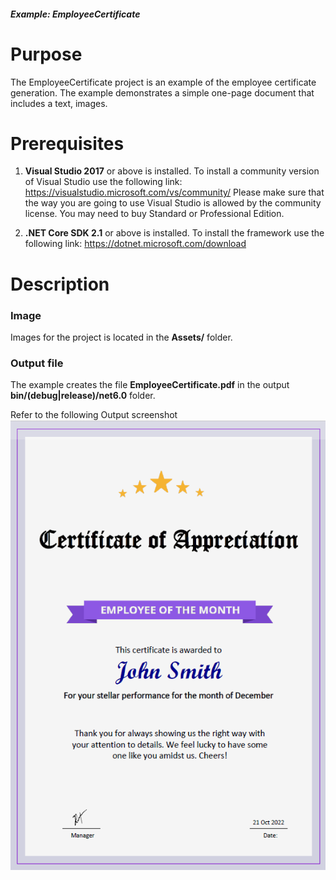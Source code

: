 ##### Example: EmployeeCertificate

# Purpose
The EmployeeCertificate project is an example of the employee certificate generation. The example demonstrates a simple one-page document that includes a text, images.

# Prerequisites
1) **Visual Studio 2017** or above is installed.
   To install a community version of Visual Studio use the following link: https://visualstudio.microsoft.com/vs/community/
   Please make sure that the way you are going to use Visual Studio is allowed by the community license. You may need to buy Standard or Professional Edition.

2) **.NET Core SDK 2.1** or above is installed.
   To install the framework use the following link: https://dotnet.microsoft.com/download

# Description

### Image
Images for the project is located in the **Assets/** folder.

### Output file
The example creates the file **EmployeeCertificate.pdf** in the output **bin/(debug|release)/net6.0** folder.

Refer to the following Output screenshot 
![Output image](EmployeeCertificate/Result/OutputImage.png)